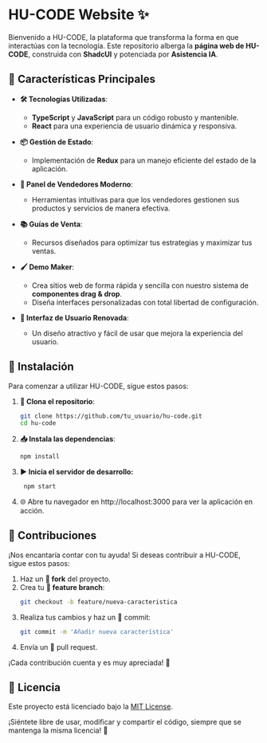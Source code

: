 # HU-CODE Website ✨

Bienvenido a HU-CODE, la plataforma que transforma la forma en que interactúas con la tecnología. Este repositorio alberga la **página web de HU-CODE**, construida con **ShadcUI** y potenciada por **Asistencia IA**. 

## 🌟 Características Principales

- **🛠 Tecnologías Utilizadas**: 
  - **TypeScript** y **JavaScript** para un código robusto y mantenible.
  - **React** para una experiencia de usuario dinámica y responsiva.

- **📦 Gestión de Estado**: 
  - Implementación de **Redux** para un manejo eficiente del estado de la aplicación.

- **💼 Panel de Vendedores Moderno**: 
  - Herramientas intuitivas para que los vendedores gestionen sus productos y servicios de manera efectiva.

- **📚 Guías de Venta**: 
  - Recursos diseñados para optimizar tus estrategias y maximizar tus ventas.

- **🖌 Demo Maker**: 
  - Crea sitios web de forma rápida y sencilla con nuestro sistema de **componentes drag & drop**.
  - Diseña interfaces personalizadas con total libertad de configuración.

- **🎨 Interfaz de Usuario Renovada**: 
  - Un diseño atractivo y fácil de usar que mejora la experiencia del usuario.

## 🚀 Instalación

Para comenzar a utilizar HU-CODE, sigue estos pasos:

1. **🔄 Clona el repositorio**:
   ```bash
   git clone https://github.com/tu_usuario/hu-code.git
   cd hu-code
   ```
2. **📥 Instala las dependencias**:
   ```bash
   npm install
   ```
3. **▶ Inicia el servidor de desarrollo:**
   ```bash
    npm start
   ```
4. 🌐 Abre tu navegador en http://localhost:3000 para ver la aplicación en acción.

## 🤝 Contribuciones

¡Nos encantaría contar con tu ayuda! Si deseas contribuir a HU-CODE, sigue estos pasos:

1. Haz un **🍴 fork** del proyecto.
2. Crea tu **🌿 feature branch**:
   ```bash
   git checkout -b feature/nueva-caracteristica
    ```
3. Realiza tus cambios y haz un 💾 commit:
   ```bash
   git commit -m 'Añadir nueva característica'
   ```
4. Envía un 🔄 pull request.

¡Cada contribución cuenta y es muy apreciada! 🎉

## 📄 Licencia
Este proyecto está licenciado bajo la [MIT License](https://opensource.org/licenses/MIT). 

¡Siéntete libre de usar, modificar y compartir el código, siempre que se mantenga la misma licencia! 📝




